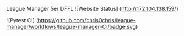 League Manager 5er DFFL
![Website Status] (http://172.104.138.159/)

![Pytest CI] (https://github.com/chris0chris/league-manager/workflows/league-manager-CI/badge.svg)
